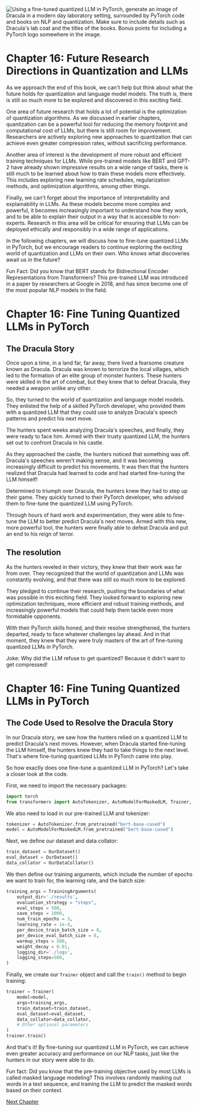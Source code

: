 ![Using a fine-tuned quantized LLM in PyTorch, generate an image of Dracula in a modern day laboratory setting, surrounded by PyTorch code and books on NLP and quantization. Make sure to include details such as Dracula's lab coat and the titles of the books. Bonus points for including a PyTorch logo somewhere in the image.](https://oaidalleapiprodscus.blob.core.windows.net/private/org-ct6DYQ3FHyJcnH1h6OA3fR35/user-qvFBAhW3klZpvcEY1psIUyDK/img-Wz2Xm3VBkIlEFXJfbVDuSbHJ.png?st=2023-04-13T23%3A53%3A05Z&se=2023-04-14T01%3A53%3A05Z&sp=r&sv=2021-08-06&sr=b&rscd=inline&rsct=image/png&skoid=6aaadede-4fb3-4698-a8f6-684d7786b067&sktid=a48cca56-e6da-484e-a814-9c849652bcb3&skt=2023-04-13T17%3A15%3A26Z&ske=2023-04-14T17%3A15%3A26Z&sks=b&skv=2021-08-06&sig=1LdCot9zsSlmISOyOyqyYg26PY58zU8r5OSEdm1O6Fc%3D)


# Chapter 16: Future Research Directions in Quantization and LLMs

As we approach the end of this book, we can't help but think about what the future holds for quantization and language model models. The truth is, there is still so much more to be explored and discovered in this exciting field.

One area of future research that holds a lot of potential is the optimization of quantization algorithms. As we discussed in earlier chapters, quantization can be a powerful tool for reducing the memory footprint and computational cost of LLMs, but there is still room for improvement. Researchers are actively exploring new approaches to quantization that can achieve even greater compression rates, without sacrificing performance.

Another area of interest is the development of more robust and efficient training techniques for LLMs. While pre-trained models like BERT and GPT-2 have already shown impressive results on a wide range of tasks, there is still much to be learned about how to train these models more effectively. This includes exploring new learning rate schedules, regularization methods, and optimization algorithms, among other things.

Finally, we can't forget about the importance of interpretability and explainability in LLMs. As these models become more complex and powerful, it becomes increasingly important to understand how they work, and to be able to explain their output in a way that is accessible to non-experts. Research in this area will be critical for ensuring that LLMs can be deployed ethically and responsibly in a wide range of applications.

In the following chapters, we will discuss how to fine-tune quantized LLMs in PyTorch, but we encourage readers to continue exploring the exciting world of quantization and LLMs on their own. Who knows what discoveries await us in the future? 

Fun Fact: Did you know that BERT stands for Bidirectional Encoder Representations from Transformers? This pre-trained LLM was introduced in a paper by researchers at Google in 2018, and has since become one of the most popular NLP models in the field.
# Chapter 16: Fine Tuning Quantized LLMs in PyTorch

## The Dracula Story
 
Once upon a time, in a land far, far away, there lived a fearsome creature known as Dracula. Dracula was known to terrorize the local villages, which led to the formation of an elite group of monster hunters. These hunters were skilled in the art of combat, but they knew that to defeat Dracula, they needed a weapon unlike any other.

So, they turned to the world of quantization and language model models. They enlisted the help of a skilled PyTorch developer, who provided them with a quantized LLM that they could use to analyze Dracula's speech patterns and predict his next move. 

The hunters spent weeks analyzing Dracula's speeches, and finally, they were ready to face him. Armed with their trusty quantized LLM, the hunters set out to confront Dracula in his castle. 

As they approached the castle, the hunters noticed that something was off. Dracula's speeches weren't making sense, and it was becoming increasingly difficult to predict his movements. It was then that the hunters realized that Dracula had learned to code and had started fine-tuning the LLM himself!

Determined to triumph over Dracula, the hunters knew they had to step up their game. They quickly turned to their PyTorch developer, who advised them to fine-tune the quantized LLM using PyTorch. 

Through hours of hard work and experimentation, they were able to fine-tune the LLM to better predict Dracula's next moves. Armed with this new, more powerful tool, the hunters were finally able to defeat Dracula and put an end to his reign of terror.

## The resolution

As the hunters reveled in their victory, they knew that their work was far from over. They recognized that the world of quantization and LLMs was constantly evolving, and that there was still so much more to be explored.

They pledged to continue their research, pushing the boundaries of what was possible in this exciting field. They looked forward to exploring new optimization techniques, more efficient and robust training methods, and increasingly powerful models that could help them tackle even more formidable opponents.

With their PyTorch skills honed, and their resolve strengthened, the hunters departed, ready to face whatever challenges lay ahead. And in that moment, they knew that they were truly masters of the art of fine-tuning quantized LLMs in PyTorch.

Joke: Why did the LLM refuse to get quantized? Because it didn't want to get compressed!
# Chapter 16: Fine Tuning Quantized LLMs in PyTorch

## The Code Used to Resolve the Dracula Story

In our Dracula story, we saw how the hunters relied on a quantized LLM to predict Dracula's next moves. However, when Dracula started fine-tuning the LLM himself, the hunters knew they had to take things to the next level. That's where fine-tuning quantized LLMs in PyTorch came into play.

So how exactly does one fine-tune a quantized LLM in PyTorch? Let's take a closer look at the code.

First, we need to import the necessary packages:

```python
import torch
from transformers import AutoTokenizer, AutoModelForMaskedLM, Trainer, TrainingArguments
```

We also need to load in our pre-trained LLM and tokenizer:

```python
tokenizer = AutoTokenizer.from_pretrained("bert-base-cased")
model = AutoModelForMaskedLM.from_pretrained("bert-base-cased")
```

Next, we define our dataset and data collator:

```python
train_dataset = OurDataset()
eval_dataset = OurDataset()
data_collator = OurDataCollator()
```

We then define our training arguments, which include the number of epochs we want to train for, the learning rate, and the batch size:

```python
training_args = TrainingArguments(
    output_dir='./results',
    evaluation_strategy = "steps",
    eval_steps = 500,
    save_steps = 1000,
    num_train_epochs = 3,
    learning_rate = 1e-4,
    per_device_train_batch_size = 8,
    per_device_eval_batch_size = 8,
    warmup_steps = 500,
    weight_decay = 0.01,
    logging_dir='./logs',
    logging_steps=500,
)
```

Finally, we create our `Trainer` object and call the `train()` method to begin training:

```python
trainer = Trainer(
    model=model,
    args=training_args,
    train_dataset=train_dataset,
    eval_dataset=eval_dataset,
    data_collator=data_collator,
    # Other optional parameters
)
trainer.train()
```

And that's it! By fine-tuning our quantized LLM in PyTorch, we can achieve even greater accuracy and performance on our NLP tasks, just like the hunters in our story were able to do.

Fun fact: Did you know that the pre-training objective used by most LLMs is called masked language modeling? This involves randomly masking out words in a text sequence, and training the LLM to predict the masked words based on their context.


[Next Chapter](17_Chapter17.md)